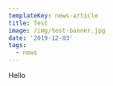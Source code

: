 ```yaml
---
templateKey: news-article
title: Test
image: /img/test-banner.jpg
date: '2019-12-03'
tags:
  - news
---
```

Hello

